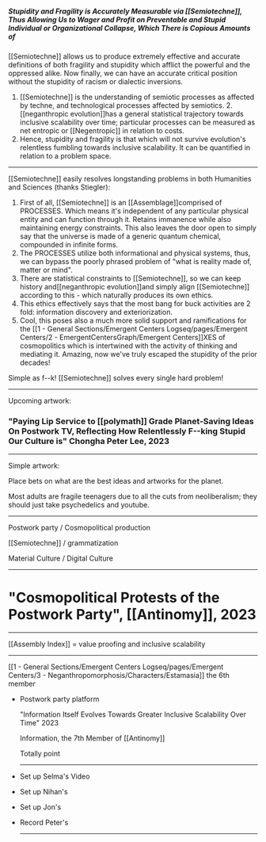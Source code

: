 

##### Stupidity and Fragility is Accurately Measurable via [[Semiotechne]], Thus Allowing Us to Wager and Profit on Preventable and Stupid Individual or Organizational Collapse, Which There is Copious Amounts of

[[Semiotechne]] allows us to produce extremely effective and accurate definitions of both fragility and stupidity which afflict the powerful and the oppressed alike. Now finally, we can have an accurate critical position without the stupidity of racism or dialectic inversions.

1. [[Semiotechne]] is the understanding of semiotic processes as affected by techne, and technological processes affected by semiotics.
2.[[neganthropic evolution]]has a general statistical trajectory towards inclusive scalability over time; particular processes can be measured as net entropic or [[Negentropic]] in relation to costs.
3. Hence, stupidity and fragility is that which will not survive evolution's relentless fumbling towards inclusive scalability. It can be quantified in relation to a problem space.
---




[[Semiotechne]] easily resolves longstanding problems in both Humanities and Sciences (thanks Stiegler):

1. First of all, [[Semiotechne]] is an [[Assemblage]]comprised of PROCESSES. Which means it's independent of any particular physical entity and can function through it. Retains immanence while also maintaining energy constraints. This also leaves the door open to simply say that the universe is made of a generic quantum chemical, compounded in infinite forms.
2. The PROCESSES utilize both informational and physical systems, thus, we can bypass the poorly phrased problem of "what is reality made of, matter or mind".
3. There are statistical constraints to [[Semiotechne]], so we can keep history and[[neganthropic evolution]]and simply align [[Semiotechne]] according to this - which naturally produces its own ethics. 
4. This ethics effectively says that the most bang for buck activities are 2 fold: information discovery and exteriorization. 
5. Cool, this poses also a much more solid support and ramifications for the [[1 - General Sections/Emergent Centers Logseq/pages/Emergent Centers/2 - EmergentCentersGraph/Emergent Centers]]XES of cosmopolitics which is intertwined with the activity of thinking and mediating it. Amazing, now we've truly escaped the stupidity of the prior decades!

Simple as f--k! [[Semiotechne]] solves every single hard problem!

---





Upcoming artwork:
### "Paying Lip Service to [[polymath]] Grade Planet-Saving Ideas On Postwork TV, Reflecting How Relentlessly F--king Stupid Our Culture is" Chongha Peter Lee, 2023

---



Simple artwork:

Place bets on what are the best ideas and artworks for the planet. 

Most adults are fragile teenagers due to all the cuts from neoliberalism; they should just take psychedelics and youtube.

----





Postwork party / Cosmopolitical production

[[Semiotechne]] / grammatization

Material Culture / Digital Culture


---
# "Cosmopolitical Protests of the Postwork Party", [[Antinomy]], 2023

---


[[Assembly Index]] = value proofing and inclusive scalability

---



[[1 - General Sections/Emergent Centers Logseq/pages/Emergent Centers/3 - Neganthropomorphosis/Characters/Estamasia]] the 6th member
- Postwork party platform
  
  "Information Itself Evolves Towards Greater Inclusive Scalability Over Time" 2023
  
  Information, the 7th Member of [[Antinomy]]
  
  
  
  
  
  
  
  
  
  
  
  
  
  
  
  
  
  
  
  
  Totally point
  
  
  
  ----
- Set up Selma's Video
- Set up Nihan's
- Set up Jon's
- Record Peter's
  
  ---